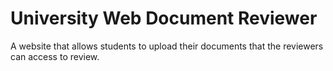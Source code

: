 # University Web Document Reviewer

A website that allows students to upload their documents that the reviewers can access to review.
